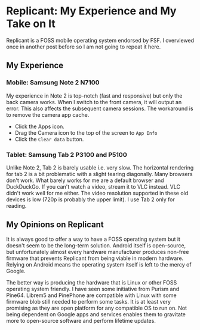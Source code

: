 # Replicant: My Experience and My Take on It

Replicant is a FOSS mobile operating system endorsed by FSF. I overviewed once in another post before so I am not going to repeat it here.

## My Experience

### Mobile: Samsung Note 2 N7100

My experience in Note 2 is top-notch (fast and responsive) but only the back camera works. When I switch to the front camera, it will output an error. This also affects the subsequent camera sessions. The workaround is to remove the camera app cache.

- Click the Apps icon.
- Drag the Camera icon to the top of the screen to `App Info`
- Click the `Clear data` button.

### Tablet: Samsung Tab 2 P3100 and P5100

Unlike Note 2, Tab 2 is barely usable i.e. very slow. The horizontal rendering for tab 2 is a bit problematic with a slight tearing diagonally. Many browsers don't work. What barely works for me are a default browser and DuckDuckGo. If you can't watch a video, stream it to VLC instead. VLC didn't work well for me either. The video resolution supported in these old devices is low (720p is probably the upper limit). I use Tab 2 only for reading.

## My Opinions on Replicant

It is always good to offer a way to have a FOSS operating system but it doesn't seem to be the long-term solution. Android itself is open-source, but unfortunately almost every hardware manufacturer produces non-free firmware that prevents Replicant from being viable in modern hardware. Relying on Android means the operating system itself is left to the mercy of Google.

The better way is producing the hardware that is Linux or other FOSS operating system friendly. I have seen some initiative from Purism and Pine64. Librem5 and PinePhone are compatible with Linux with some firmware blob still needed to perform some tasks. It is at least very promising as they are open platform for any compatible OS to run on. Not being dependent on Google apps and services enables them to gravitate more to open-source software and perform lifetime updates.
